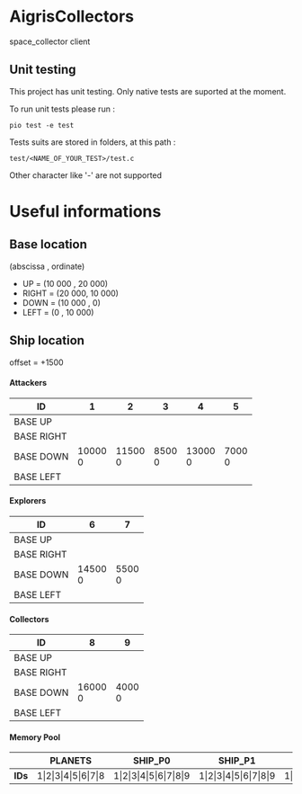 # AigrisCollectors

space_collector client

## Unit testing

This project has unit testing. Only native tests are suported at the moment.

To run unit tests please run :

```
pio test -e test
```

Tests suits are stored in folders, at this path :

`test/<NAME_OF_YOUR_TEST>/test.c`

Other character like '-' are not supported

# Useful informations

## Base location

(abscissa , ordinate)

- UP = (10 000 , 20 000)
- RIGHT = (20 000, 10 000)
- DOWN = (10 000 , 0)
- LEFT = (0 , 10 000)

## Ship location

offset = +1500

#### Attackers

| ID         | 1          | 2          | 3         | 4          | 5         |
| ---------- | ---------- | ---------- | --------- | ---------- | --------- |
| BASE UP    |            |            |           |            |           |
| BASE RIGHT |            |            |           |            |           |
| BASE DOWN  | 10000<br>0 | 11500<br>0 | 8500<br>0 | 13000<br>0 | 7000<br>0 |
| BASE LEFT  |            |            |           |            |           |

#### Explorers

| ID         | 6          | 7         |
| ---------- | ---------- | --------- |
| BASE UP    |            |           |
| BASE RIGHT |            |           |
| BASE DOWN  | 14500<br>0 | 5500<br>0 |
| BASE LEFT  |            |           |

#### Collectors

| ID         | 8          | 9         |
| ---------- | ---------- | --------- |
| BASE UP    |            |           |
| BASE RIGHT |            |           |
| BASE DOWN  | 16000<br>0 | 4000<br>0 |
| BASE LEFT  |            |           |

#### Memory Pool

|         |      **PLANETS**       |        **SHIP_P0**        |        **SHIP_P1**        |        **SHIP_P2**        |        **SHIP_P3**        |
| :-----: | :--------------------: | :-----------------------: | :-----------------------: | :-----------------------: | :-----------------------: |
| **IDs** | 1\|2\|3\|4\|5\|6\|7\|8 | 1\|2\|3\|4\|5\|6\|7\|8\|9 | 1\|2\|3\|4\|5\|6\|7\|8\|9 | 1\|2\|3\|4\|5\|6\|7\|8\|9 | 1\|2\|3\|4\|5\|6\|7\|8\|9 |
